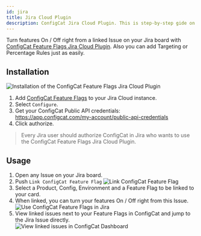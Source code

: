 ```yaml
---
id: jira
title: Jira Cloud Plugin
description: ConfigCat Jira Cloud Plugin. This is step-by-step gide on how to connect and manage feature flags from Jira Cloud boards.
---
```


Turn features On / Off right from a linked Issue on your Jira board with <a href="https://marketplace.atlassian.com/1222421" target="_blank">ConfigCat Feature Flags Jira Cloud Plugin</a>. Also you can add Targeting or Percentage Rules just as easily.

## Installation
![Installation of the ConfigCat Feature Flags Jira Cloud Plugin](/assets/jira/authorize.png)

1. Add <a href="https://marketplace.atlassian.com/1222421" target="_blank">ConfigCat Feature Flags</a> to your Jira Cloud instance.
2. Select `Configure`.
3. Get your ConfigCat Public API credentials: https://app.configcat.com/my-account/public-api-credentials
4. Click authorize.

> Every Jira user should authorize ConfigCat in Jira who wants to use the ConfigCat Feature Flags Jira Cloud Plugin.

## Usage

1. Open any Issue on your Jira board.
2. Push `Link ConfigCat Feature Flag`
![Link ConfigCat Feature Flag](/assets/jira/link.png)
3. Select a Product, Config, Environment and a Feature Flag to be linked to your card.
4. When linked, you can turn your features On / Off right from this Issue.  
![Use ConfigCat Feature Flags in Jira](/assets/jira/use.png)
5. View linked issues next to your Feature Flags in ConfigCat and jump to the Jira Issue directly.  
![View linked issues in ConfigCat Dashboard](/assets/jira/jump.png)
